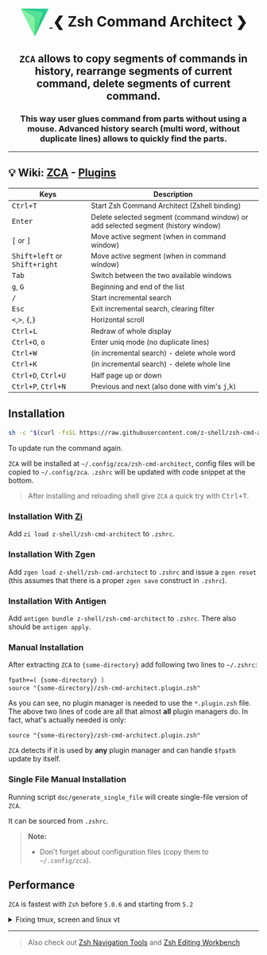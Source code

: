 <h1 align="center">
  <a href="https://github.com/z-shell/zi">
    <img align="center" src="https://github.com/z-shell/zi/raw/main/docs/images/logo.png" alt="Logo" width="60px" height="60px" />
  </a> ❮ Zsh Command Architect ❯
</h1>
<h2 align="center">
  <p><samp><code>ZCA</code></samp> allows to copy segments of commands in history, rearrange segments of current command, delete segments of current command. </p>
</h2>
<h3 align="center">
  <p>This way user glues command from parts without using a mouse. Advanced history search (multi word, without duplicate lines) allows to quickly find the parts.</p>
</h3><hr />

<!-- <p><img align="center" src="https://raw.githubusercontent.com/z-shell/z-a-rust/main/docs/images/annex-rust.gif" alt="Zi annex rust" width="100%" height="auto" /></p> -->

## 💡 Wiki: [ZCA](https://wiki.zshell.dev/ecosystem/plugins/zsh-cmd-architect) - [Plugins](https://wiki.zshell.dev/ecosystem/category/%EF%B8%8F-plugins)

| Keys                                                                                        | Description                                                                       |
| ------------------------------------------------------------------------------------------- | --------------------------------------------------------------------------------- |
| <kbd><kbd>Ctrl</kbd>+<kbd>T</kbd></kbd>                                                     | Start Zsh Command Architect (Zshell binding)                                      |
| <kbd>Enter</kbd>                                                                            | Delete selected segment (command window) or add selected segment (history window) |
| <kbd>[</kbd> or <kbd>]</kbd>                                                                | Move active segment (when in command window)                                      |
| <kbd><kbd>Shift</kbd>+<kbd>left</kbd></kbd> or <kbd><kbd>Shift</kbd>+<kbd>right</kbd></kbd> | Move active segment (when in command window)                                      |
| <kbd>Tab</kbd>                                                                              | Switch between the two available windows                                          |
| <kbd>g</kbd>, <kbd>G</kbd>                                                                  | Beginning and end of the list                                                     |
| <kbd>/</kbd>                                                                                | Start incremental search                                                          |
| <kbd>Esc</kbd>                                                                              | Exit incremental search, clearing filter                                          |
| <kbd><</kbd>,<kbd>></kbd>, <kbd>{</kbd>,<kbd>}</kbd>                                        | Horizontal scroll                                                                 |
| </kbd><kbd>Ctrl</kbd>+<kbd>L</kbd></kbd>                                                    | Redraw of whole display                                                           |
| <kbd><kbd>Ctrl</kbd>+<kbd>O</kbd></kbd>, <kbd>o</kbd>                                       | Enter uniq mode (no duplicate lines)                                              |
| <kbd><kbd>Ctrl</kbd>+<kbd>W</kbd></kbd>                                                     | (in incremental search) - delete whole word                                       |
| <kbd><kbd>Ctrl</kbd>+<kbd>K</kbd></kbd>                                                     | (in incremental search) - delete whole line                                       |
| <kbd><kbd>Ctrl</kbd>+<kbd>D</kbd></kbd>, <kbd><kbd>Ctrl</kbd>+<kbd>U</kbd></kbd>            | Half page up or down                                                              |
| <kbd><kbd>Ctrl</kbd>+<kbd>P</kbd></kbd>, <kbd><kbd>Ctrl</kbd>+<kbd>N</kbd></kbd>            | Previous and next (also done with vim's <kbd>j</kbd>,<kbd>k</kbd>)                |

## Installation

```sh
sh -c "$(curl -fsSL https://raw.githubusercontent.com/z-shell/zsh-cmd-architect/main/doc/install.sh)"
```

To update run the command again.

`ZCA` will be installed at `~/.config/zca/zsh-cmd-architect`, config files will be copied to `~/.config/zca`. `.zshrc` will be updated with code snippet at the bottom.

> After installing and reloading shell give `ZCA` a quick try with <kbd><kbd>Ctrl</kbd>+<kbd>T</kbd></kbd>.

### Installation With [Zi](https://github.com/z-shell/zi)

Add `zi load z-shell/zsh-cmd-architect` to `.zshrc`.

### Installation With Zgen

Add `zgen load z-shell/zsh-cmd-architect` to `.zshrc` and issue a `zgen reset` (this assumes that there is a proper `zgen save` construct in `.zshrc`).

### Installation With Antigen

Add `antigen bundle z-shell/zsh-cmd-architect` to `.zshrc`. There also should be `antigen apply`.

### Manual Installation

After extracting `ZCA` to `{some-directory}` add following two lines to `~/.zshrc`:

```shell
fpath+=( {some-directory} )
source "{some-directory}/zsh-cmd-architect.plugin.zsh"
```

As you can see, no plugin manager is needed to use the `*.plugin.zsh`
file. The above two lines of code are all that almost **all** plugin
managers do. In fact, what's actually needed is only:

```shell
source "{some-directory}/zsh-cmd-architect.plugin.zsh"
```

`ZCA` detects if it is used by **any** plugin manager and can
handle `$fpath` update by itself.

### Single File Manual Installation

Running script `doc/generate_single_file` will create single-file version of `ZCA`.

It can be sourced from `.zshrc`.

> **Note:**
>
> - Don't forget about configuration files (copy them to `~/.config/zca`).

## Performance

`ZCA` is fastest with `Zsh` before `5.0.6` and starting from `5.2`

<details>
<summary>Fixing tmux, screen and linux vt</summary>

If `TERM=screen-256color` (often a case for `tmux` and `screen` sessions) then
`ncv` terminfo capability will have `2`nd bit set. This in general means that
underline won't work. To fix this by creating your own `ncv=0`-equipped
terminfo file, run:

```shell
{ infocmp -x screen-256color; printf '\t%s\n' 'ncv@,'; } > /tmp/t && tic -x /tmp/t
```

A file will be created in directory `~/.terminfo` and will be automatically
used, `tmux` and `screen` will work. Similar is for Linux virtual terminal:

```shell
{ infocmp -x linux; printf '\t%s\n' 'ncv@,'; } > /tmp/t && tic -x /tmp/t
```

It will not display underline properly, but will instead highlight by a color,
which is quite nice. The same will not work for FreeBSD's vt, `ZCA` will detect
if that vt is used and will revert to highlighting elements via `reverse` mode.

</details>

<hr />

> Also check out [Zsh Navigation Tools](https://github.com/z-shell/zsh-navigation-tools) and [Zsh Editing Workbench](https://github.com/z-shell/zsh-editing-workbench)

